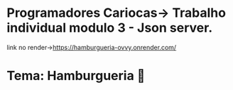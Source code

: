 # Programadores Cariocas-> Trabalho individual modulo 3 - Json server.
link no render->https://hamburgueria-ovvy.onrender.com/
# Tema: Hamburgueria 🍔
